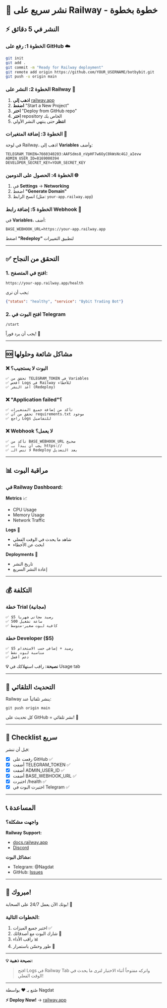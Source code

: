 # 🚂 نشر سريع على Railway - خطوة بخطوة

## ⚡ النشر في 5 دقائق

### الخطوة 1: رفع على GitHub ☁️

```bash
git init
git add .
git commit -m "Ready for Railway deployment"
git remote add origin https://github.com/YOUR_USERNAME/botbybit.git
git push -u origin main
```

### الخطوة 2: النشر على Railway 🚀

1. **اذهب إلى** [railway.app](https://railway.app)
2. **اضغط** "Start a New Project"
3. **اختر** "Deploy from GitHub repo"
4. **اختر** repository الخاص بك
5. **انتظر** حتى ينتهي النشر الأولي

### الخطوة 3: إضافة المتغيرات 🔐

في لوحة Railway، اذهب إلى **Variables** وأضف:

```
TELEGRAM_TOKEN=7660340203:AAFSdms8_nVpHF7w6OyC0kWsNc4GJ_aIevw
ADMIN_USER_ID=8169000394
DEVELOPER_SECRET_KEY=YOUR_SECRET_KEY
```

### الخطوة 4: الحصول على الدومين 🌐

1. في **Settings** → **Networking**
2. اضغط **"Generate Domain"**
3. انسخ الرابط (مثل: `your-app.railway.app`)

### الخطوة 5: إضافة رابط Webhook 🔗

في **Variables**، أضف:

```
BASE_WEBHOOK_URL=https://your-app.railway.app
```

اضغط **"Redeploy"** لتطبيق التغييرات

---

## ✅ التحقق من النجاح

### 1. افتح في المتصفح:
```
https://your-app.railway.app/health
```

يجب أن ترى:
```json
{"status": "healthy", "service": "Bybit Trading Bot"}
```

### 2. افتح البوت في Telegram
```
/start
```

يجب أن يرد فوراً! 🎉

---

## 🆘 مشاكل شائعة وحلولها

### ❌ البوت لا يستجيب؟
```
✅ تحقق من TELEGRAM_TOKEN في Variables
✅ افحص Logs في Railway للأخطاء
✅ أعد النشر (Redeploy)
```

### ❌ "Application failed"؟
```
✅ تأكد من إضافة جميع المتغيرات
✅ تحقق من أن requirements.txt موجود
✅ راجع Logs للتفاصيل
```

### ❌ Webhook لا يعمل؟
```
✅ تأكد من BASE_WEBHOOK_URL صحيح
✅ يجب أن يبدأ بـ https://
✅ لا تنس الـ Redeploy بعد التعديل
```

---

## 📊 مراقبة البوت

### في Railway Dashboard:

**Metrics** 📈
- CPU Usage
- Memory Usage  
- Network Traffic

**Logs** 📝
- شاهد ما يحدث في الوقت الفعلي
- ابحث عن الأخطاء

**Deployments** 🚀
- تاريخ النشر
- إعادة النشر السريع

---

## 💰 التكلفة

### خطة Trial (مجانية)
```
✅ $5 رصيد مجاني شهرياً
✅ 500 ساعة تشغيل
✅ كافية لبوت صغير-متوسط
```

### خطة Developer ($5)
```
✅ $5 رصيد + إضافي حسب الاستخدام
✅ مناسبة لبوت نشط
✅ دعم أفضل
```

**💡 نصيحة:** راقب استهلاكك في Usage tab

---

## 🔄 التحديث التلقائي

Railway ينشر تلقائياً عند:
```
git push origin main
```

كل تحديث على GitHub = نشر تلقائي! 🎉

---

## 🎯 Checklist سريع

قبل أن تنشر:

- [x] رفعت على GitHub ✅
- [x] أضفت TELEGRAM_TOKEN ✅
- [x] أضفت ADMIN_USER_ID ✅
- [x] أضفت BASE_WEBHOOK_URL ✅
- [x] اختبرت /health ✅
- [x] اختبرت البوت في Telegram ✅

---

## 📞 المساعدة

### واجهت مشكلة؟

**Railway Support:**
- [docs.railway.app](https://docs.railway.app)
- [Discord](https://discord.gg/railway)

**مشاكل البوت:**
- Telegram: @Nagdat
- GitHub: [Issues](https://github.com/nagdat/botbybit/issues)

---

## 🎉 مبروك!

بوتك الآن يعمل 24/7 على السحابة! 🚀

### الخطوات التالية:

1. اختبر جميع الميزات ✅
2. شارك البوت مع أصدقائك 📢
3. راقب الأداء 📊
4. طور وحسّن باستمرار 🔧

---

**💡 نصيحة ذهبية:**

> افتح Logs في Railway Tab واتركه مفتوحاً أثناء الاختبار لترى ما يحدث في الوقت الفعلي!

---

صُنع بـ ❤️ بواسطة Nagdat

**⚡ Deploy Now!** → [railway.app](https://railway.app)

